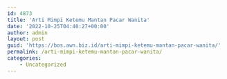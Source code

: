 ```yaml
---
id: 4873
title: 'Arti Mimpi Ketemu Mantan Pacar Wanita'
date: '2022-10-25T04:40:27+00:00'
author: admin
layout: post
guid: 'https://bos.awn.biz.id/arti-mimpi-ketemu-mantan-pacar-wanita/'
permalink: /arti-mimpi-ketemu-mantan-pacar-wanita/
categories:
    - Uncategorized
---
```


